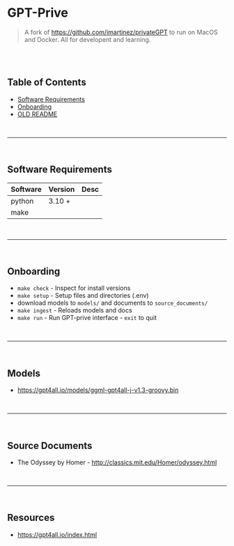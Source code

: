 # GPT-Prive
> A fork of https://github.com/imartinez/privateGPT to run on MacOS and Docker. All for developent and learning.

<br><br>
## Table of Contents

- [Software Requirements](#software-requirements)
- [Onboarding](#onboarding)
- [OLD README](README_OLD.md)

<br><hr><br>

## Software Requirements

Software | Version | Desc
---------|---------|-----
python   | 3.10 +  |
make     |         |

<br><hr><br>

## Onboarding
- `make check` - Inspect for install versions
- `make setup` - Setup files and directories (.env)
- download models to `models/` and documents to `source_documents/` 
- `make ingest` - Reloads models and docs 
- `make run` - Run GPT-prive interface - `exit` to quit


<br><hr><br>

## Models

- https://gpt4all.io/models/ggml-gpt4all-j-v1.3-groovy.bin


<br><hr><br>

## Source Documents

- The Odyssey by Homer - http://classics.mit.edu/Homer/odyssey.html


<br><hr><br>

## Resources
- https://gpt4all.io/index.html


